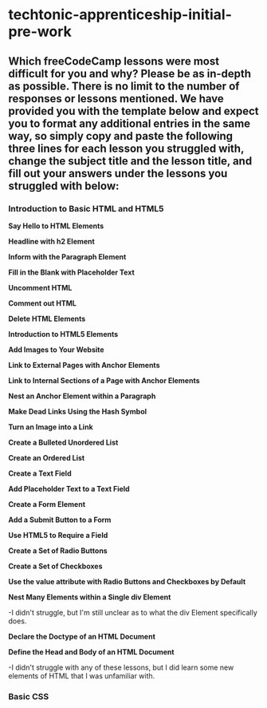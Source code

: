 # techtonic-apprenticeship-initial-pre-work

## Which freeCodeCamp lessons were most difficult for you and why? Please be as in-depth as possible. There is no limit to the number of responses or lessons mentioned. We have provided you with the template below and expect you to format any additional entries in the same way, so simply copy and paste the following three lines for each lesson you struggled with, change the subject title and the lesson title, and fill out your answers under the lessons you struggled with below:

### Introduction to Basic HTML and HTML5

**Say Hello to HTML Elements**

**Headline with h2 Element**

**Inform with the Paragraph Element**

**Fill in the Blank with Placeholder Text**

**Uncomment HTML**

**Comment out HTML**

**Delete HTML Elements**

**Introduction to HTML5 Elements**

**Add Images to Your Website**

**Link to External Pages with Anchor Elements**

**Link to Internal Sections of a Page with Anchor Elements**

**Nest an Anchor Element within a Paragraph**

**Make Dead Links Using the Hash Symbol**

**Turn an Image into a Link**

**Create a Bulleted Unordered List**

**Create an Ordered List**

**Create a Text Field**

**Add Placeholder Text to a Text Field**

**Create a Form Element**

**Add a Submit Button to a Form**

**Use HTML5 to Require a Field**

**Create a Set of Radio Buttons**

**Create a Set of Checkboxes**

**Use the value attribute with Radio Buttons and Checkboxes by Default**

**Nest Many Elements within a Single div Element**

-I didn't struggle, but I'm still unclear as to what the div Element specifically does.

**Declare the Doctype of an HTML Document**

**Define the Head and Body of an HTML Document**

-I didn't struggle with any of these lessons, but I did learn some new elements of HTML that I was unfamiliar with.

### Basic CSS